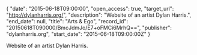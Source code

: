 {
  "date": "2015-06-18T09:00:00", 
  "open_access": true, 
  "target_url": "http://dylanharris.org/", 
  "description": "Website of an artist Dylan Harris.", 
  "end_date": null, 
  "title": "Arts & Ego", 
  "record_id": "20150618T090000/BmcJdmJo/E7+oFMCi6MrhQ==", 
  "publisher": "dylanharris.org", 
  "start_date": "2015-06-18T09:00:00Z"
}

Website of an artist Dylan Harris.